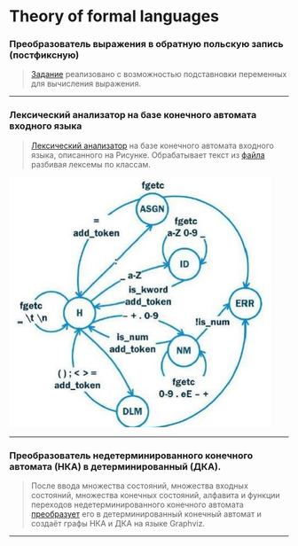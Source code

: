 # Theory of formal languages
### Преобразователь выражения в обратную польскую запись (постфиксную)
> [Задание](1-2PR.py) реализовано с возможностью подставновки переменных для вычисления выражения.

---

### Лексический анализатор на базе конечного автомата входного языка
> [Лексический анализатор](3PR.py) на базе конечного автомата входного языка, 
> описанного на Рисунке. Обрабатывает текст из [файла](files/test.txt) разбивая
> лексемы по классам.

![machine](files/img.git.png)

---

### Преобразователь недетерминированного конечного автомата (НКА) в детерминированный (ДКА).
> После ввода множества состояний, множества входных состояний,
> множества конечных состояний, алфавита и функции переходов
> недетерминированного конечного автомата [преобразует](4PR.py) его в детерминированный
> конечный автомат и создаёт графы НКА и ДКА на языке Graphviz.

---
